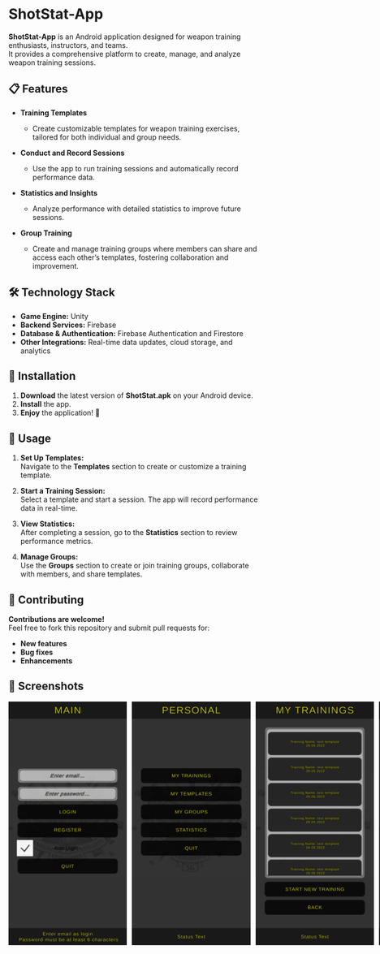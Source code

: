 # ShotStat-App  

**ShotStat-App** is an Android application designed for weapon training enthusiasts, instructors, and teams.  
It provides a comprehensive platform to create, manage, and analyze weapon training sessions.  

## 📋 Features  

- **Training Templates**  
  - Create customizable templates for weapon training exercises, tailored for both individual and group needs.  

- **Conduct and Record Sessions**  
  - Use the app to run training sessions and automatically record performance data.  

- **Statistics and Insights**  
  - Analyze performance with detailed statistics to improve future sessions.  

- **Group Training**  
  - Create and manage training groups where members can share and access each other’s templates, fostering collaboration and improvement.  

## 🛠 Technology Stack  

- **Game Engine:** Unity
- **Backend Services:** Firebase  
- **Database & Authentication:** Firebase Authentication and Firestore  
- **Other Integrations:** Real-time data updates, cloud storage, and analytics  

## 📲 Installation  

1. **Download** the latest version of **ShotStat.apk** on your Android device.  
2. **Install** the app.  
3. **Enjoy** the application! 🎯  

## 🚀 Usage  

1. **Set Up Templates:**  
   Navigate to the **Templates** section to create or customize a training template.  

2. **Start a Training Session:**  
   Select a template and start a session. The app will record performance data in real-time.  

3. **View Statistics:**  
   After completing a session, go to the **Statistics** section to review performance metrics.  

4. **Manage Groups:**  
   Use the **Groups** section to create or join training groups, collaborate with members, and share templates.  

## 🤝 Contributing  

**Contributions are welcome!**  
Feel free to fork this repository and submit pull requests for:  
- **New features**  
- **Bug fixes**  
- **Enhancements**

## 📸 Screenshots

<div style="display: flex; gap: 10px;">
  <img src="https://github.com/MarkRBro69/shotstat-app/blob/main/Screenshot_20241201-193516_ShotStat.jpg" alt="Описание" width="260" height="480">
  <img src="https://github.com/MarkRBro69/shotstat-app/blob/main/Screenshot_20241201-193558_ShotStat.jpg" alt="Описание" width="260" height="480">
  <img src="https://github.com/MarkRBro69/shotstat-app/blob/main/Screenshot_20241201-193615_ShotStat.jpg" alt="Описание" width="260" height="480">
  <img src="https://github.com/MarkRBro69/shotstat-app/blob/main/Screenshot_20241201-193804_ShotStat.jpg" alt="Описание" width="260" height="480">
  <img src="https://github.com/MarkRBro69/shotstat-app/blob/main/Screenshot_20241201-193829_ShotStat.jpg" alt="Описание" width="260" height="480">
</div>
